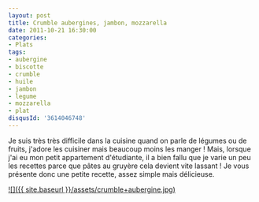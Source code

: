 ```yaml
---
layout: post
title: Crumble aubergines, jambon, mozzarella
date: 2011-10-21 16:30:00
categories: 
- Plats
tags: 
- aubergine
- biscotte
- crumble
- huile
- jambon
- legume
- mozzarella
- plat
disqusId: '3614046748'
---
```


Je suis très très difficile dans la cuisine quand on parle de légumes ou de fruits, j'adore les cuisiner mais beaucoup moins les manger ! Mais, lorsque j'ai eu mon petit appartement d'étudiante, il a bien fallu que je varie un peu les recettes parce que pâtes au gruyère cela devient vite lassant ! Je vous présente donc une petite recette, assez simple mais délicieuse.  
  

[![]({{ site.baseurl }}/assets/crumble+aubergine.jpg)](http://3.bp.blogspot.com/-n31q1S2A5Us/TqmZa5lZlTI/AAAAAAAAA_0/ZlfiHaV95T0/s1600/crumble+aubergine.jpg)

 